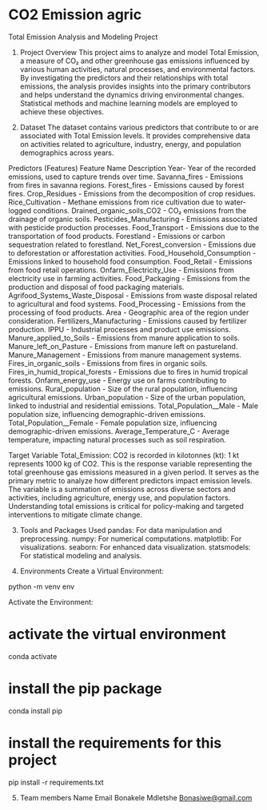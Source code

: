 # CO2 Emission agric
Total Emission Analysis and Modeling Project

1. Project Overview
This project aims to analyze and model Total Emission, a measure of CO₂ and other greenhouse gas emissions influenced by various human activities, natural processes, and environmental factors. By investigating the predictors and their relationships with total emissions, the analysis provides insights into the primary contributors and helps understand the dynamics driving environmental changes. Statistical methods and machine learning models are employed to achieve these objectives.

2. Dataset
The dataset contains various predictors that contribute to or are associated with Total Emission levels. It provides comprehensive data on activities related to agriculture, industry, energy, and population demographics across years.

Predictors (Features)
Feature Name	Description
Year-  Year of the recorded emissions, used to capture trends over time.
Savanna_fires - Emissions from fires in savanna regions.
Forest_fires - Emissions caused by forest fires.
Crop_Residues - Emissions from the decomposition of crop residues.
Rice_Cultivation - Methane emissions from rice cultivation due to water-logged conditions.
Drained_organic_soils_CO2 - CO₂ emissions from the drainage of organic soils.
Pesticides_Manufacturing - Emissions associated with pesticide production processes.
Food_Transport - Emissions due to the transportation of food products.
Forestland - Emissions or carbon sequestration related to forestland.
Net_Forest_conversion - Emissions due to deforestation or afforestation activities.
Food_Household_Consumption - Emissions linked to household food consumption.
Food_Retail	- Emissions from food retail operations.
Onfarm_Electricity_Use - Emissions from electricity use in farming activities.
Food_Packaging - Emissions from the production and disposal of food packaging materials.
Agrifood_Systems_Waste_Disposal	- Emissions from waste disposal related to agricultural and food systems.
Food_Processing - Emissions from the processing of food products.
Area - Geographic area of the region under consideration.
Fertilizers_Manufacturing - Emissions caused by fertilizer production.
IPPU - Industrial processes and product use emissions.
Manure_applied_to_Soils - Emissions from manure application to soils.
Manure_left_on_Pasture - Emissions from manure left on pastureland.
Manure_Management - Emissions from manure management systems.
Fires_in_organic_soils - Emissions from fires in organic soils.
Fires_in_humid_tropical_forests - Emissions due to fires in humid tropical forests.
Onfarm_energy_use - Energy use on farms contributing to emissions.
Rural_population - Size of the rural population, influencing agricultural emissions.
Urban_population - Size of the urban population, linked to industrial and residential emissions.
Total_Population__Male - Male population size, influencing demographic-driven emissions.
Total_Population__Female - Female population size, influencing demographic-driven emissions.
Average_Temperature_C - Average temperature, impacting natural processes such as soil respiration.

Target Variable
Total_Emission: CO2 is recorded in kilotonnes (kt): 1 kt represents 1000 kg of CO2. This is the response variable representing the total greenhouse gas emissions measured in a given period. It serves as the primary metric to analyze how different predictors impact emission levels. The variable is a summation of emissions across diverse sectors and activities, including agriculture, energy use, and population factors. Understanding total emissions is critical for policy-making and targeted interventions to mitigate climate change.

3. Tools and Packages Used
pandas: For data manipulation and preprocessing.
numpy: For numerical computations.
matplotlib: For visualizations.
seaborn: For enhanced data visualization.
statsmodels: For statistical modeling and analysis.

4. Environments
Create a Virtual Environment: 

python -m venv env

Activate the Environment:

# activate the virtual environment
conda activate <env>
# install the pip package
conda install pip
# install the requirements for this project
pip install -r requirements.txt

5. Team members
Name               Email
Bonakele Mdletshe  Bonasiwe@gmail.com